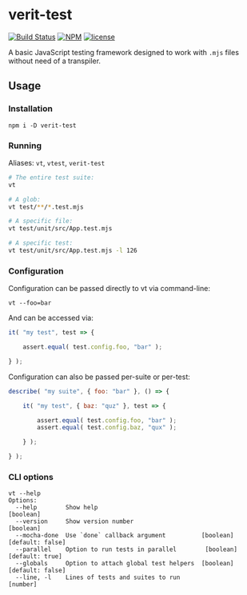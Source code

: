 
# verit-test

[![Build Status](https://travis-ci.org/voces/verit-test.svg?branch=master)](https://travis-ci.org/voces/verit-test)
[![NPM](https://img.shields.io/npm/v/verit-test.svg)](https://www.npmjs.com/package/verit-test)
[![license](https://img.shields.io/npm/l/verit-test.svg)]()

A basic JavaScript testing framework designed to work with `.mjs` files without need of a transpiler.

## Usage

### Installation

```
npm i -D verit-test
```

### Running


Aliases: `vt`, `vtest`, `verit-test`

```bash
# The entire test suite:
vt

# A glob:
vt test/**/*.test.mjs

# A specific file:
vt test/unit/src/App.test.mjs

# A specific test:
vt test/unit/src/App.test.mjs -l 126
```

### Configuration
Configuration can be passed directly to vt via command-line:
```
vt --foo=bar
```

And can be accessed via:
```js
it( "my test", test => {

    assert.equal( test.config.foo, "bar" );

} );
```

Configuration can also be passed per-suite or per-test:
```js
describe( "my suite", { foo: "bar" }, () => {

    it( "my test", { baz: "quz" }, test => {

        assert.equal( test.config.foo, "bar" );
        assert.equal( test.config.baz, "qux" );

    } );

} );
```

### CLI options

```
vt --help
Options:
  --help        Show help                                              [boolean]
  --version     Show version number                                    [boolean]
  --mocha-done  Use `done` callback argument          [boolean] [default: false]
  --parallel    Option to run tests in parallel        [boolean] [default: true]
  --globals     Option to attach global test helpers  [boolean] [default: false]
  --line, -l    Lines of tests and suites to run                        [number]
```